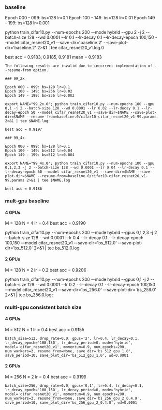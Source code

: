 ### baseline

Epoch 000 - 099: bs=128 lr=0.1
Epoch 100 - 149: bs=128 lr=0.01
Epoch 149 - 199: bs=128 lr=0.001

python train_cifar10.py --num-epochs 200 --mode hybrid --gpu 2 -j 2 --batch-size 128 --wd 0.0001 --lr 0.1 --lr-decay 0.1 --lr-decay-epoch 100,150 --model cifar_resnet20_v1 --save-dir='baseline.2' --save-plot-dir='baseline.2'  2>&1 | tee cifar_resnet20_v1.log.0

best acc = 0.9183, 0.9185, 0.9181
mean = 0.9183

```
The following results are invalid due to incorrect implementation of --resume-from option.

### 99_2x

Epoch 000 - 099: bs=128 lr=0.1
Epoch 100 - 149: bs=256 lr=0.02
Epoch 149 - 199: bs=256 lr=0.002

export NAME="99_2x.0"; python train_cifar10.py --num-epochs 100 --gpu 0,1 -j 2 --batch-size 128 --wd 0.0001 --lr 0.02 --lr-decay 0.1 --lr-decay-epoch 50 --model cifar_resnet20_v1 --save-dir=$NAME --save-plot-dir=$NAME --resume-from=baseline.0/cifar10-cifar_resnet20_v1-99.params 2>&1 | tee $NAME.log

best acc = 0.9197

### 99_4x

Epoch 000 - 099: bs=128 lr=0.1
Epoch 100 - 149: bs=512 lr=0.04
Epoch 149 - 199: bs=512 lr=0.004

export NAME="99_4x.0"; python train_cifar10.py --num-epochs 100 --gpu 0,1,2,3 -j 2 --batch-size 128 --wd 0.0001 --lr 0.04 --lr-decay 0.1 --lr-decay-epoch 50 --model cifar_resnet20_v1 --save-dir=$NAME --save-plot-dir=$NAME --resume-from=baseline.0/cifar10-cifar_resnet20_v1-99.params 2>&1 | tee $NAME.log

best acc = 0.9186
```

### mult-gpu baseline

#### 4 GPUs

M = 128
N = 4
lr = 0.4
best acc = 0.9190

python train_cifar10.py --num-epochs 200 --mode hybrid --gpus 0,1,2,3 -j 2 --batch-size 128 --wd 0.0001 --lr 0.4 --lr-decay 0.1 --lr-decay-epoch 100,150 --model cifar_resnet20_v1 --save-dir='bs_512.0' --save-plot-dir='bs_512.0' 2>&1 | tee bs_512.0.log


#### 2 GPUs

M = 128
N = 2
lr = 0.2
best acc = 0.9206

python train_cifar10.py --num-epochs 200 --mode hybrid --gpus 0,1 -j 2 --batch-size 128 --wd 0.0001 --lr 0.2 --lr-decay 0.1 --lr-decay-epoch 100,150 --model cifar_resnet20_v1 --save-dir='bs_256.0' --save-plot-dir='bs_256.0' 2>&1 | tee bs_256.0.log;


### multi-gpu consistent batch size

#### 4 GPUs

M = 512
N = 1
lr = 0.4
best acc = 0.9155

```
batch_size=512, drop_rate=0.0, gpus='2', lr=0.4, lr_decay=0.1, lr_decay_epoch='100,150', lr_decay_period=0, mode='hybrid', model='cifar_resnet20_v1', momentum=0.9, num_epochs=200, num_workers=2, resume_from=None, save_dir='bs_512_gpu_1.0', save_period=10, save_plot_dir='bs_512_gpu_1.0', wd=0.0001
```

#### 2 GPUs

M = 256
N = 2
lr = 0.4
best acc = 0.9199

```
batch_size=256, drop_rate=0.0, gpus='0,1', lr=0.4, lr_decay=0.1, lr_decay_epoch='100,150', lr_decay_period=0, mode='hybrid', model='cifar_resnet20_v1', momentum=0.9, num_epochs=200, num_workers=2, resume_from=None, save_dir='bs_256_gpu_2_0.4.0', save_period=10, save_plot_dir='bs_256_gpu_2_0.4.0', wd=0.0001
```
